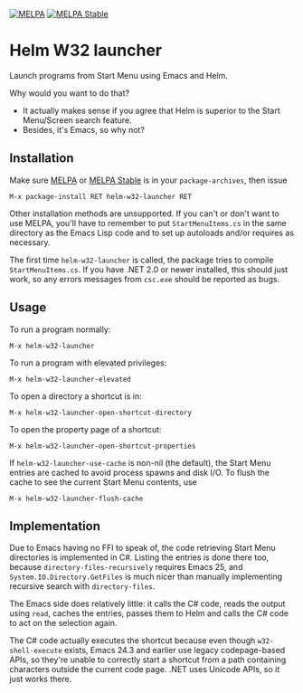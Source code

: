 [![MELPA](http://melpa.org/packages/helm-w32-launcher-badge.svg)](http://melpa.org/#/helm-w32-launcher)
[![MELPA Stable](http://stable.melpa.org/packages/helm-w32-launcher-badge.svg)](http://stable.melpa.org/#/helm-w32-launcher)

# Helm W32 launcher

Launch programs from Start Menu using Emacs and Helm.

Why would you want to do that?
  * It actually makes sense if you agree that Helm is superior to the Start
    Menu/Screen search feature.
  * Besides, it's Emacs, so why not?

## Installation

Make sure [MELPA](http://melpa.org/) or [MELPA Stable](http://stable.melpa.org/)
is in your `package-archives`, then issue

    M-x package-install RET helm-w32-launcher RET

Other installation methods are unsupported. If you can't or don't want to use
MELPA, you'll have to remember to put `StartMenuItems.cs` in the same directory
as the Emacs Lisp code and to set up autoloads and/or requires as necessary.

The first time `helm-w32-launcher` is called, the package tries to compile
`StartMenuItems.cs`. If you have .NET 2.0 or newer installed, this should just
work, so any errors messages from `csc.exe` should be reported as bugs.

## Usage

To run a program normally:

    M-x helm-w32-launcher

To run a program with elevated privileges:

    M-x helm-w32-launcher-elevated

To open a directory a shortcut is in:

    M-x helm-w32-launcher-open-shortcut-directory

To open the property page of a shortcut:

    M-x helm-w32-launcher-open-shortcut-properties

If `helm-w32-launcher-use-cache` is non-nil (the default), the Start Menu
entries are cached to avoid process spawns and disk I/O. To flush the cache to
see the current Start Menu contents, use

    M-x helm-w32-launcher-flush-cache

## Implementation

Due to Emacs having no FFI to speak of, the code retrieving Start Menu
directories is implemented in C#. Listing the entries is done there too, because
`directory-files-recursively` requires Emacs 25, and
`System.IO.Directory.GetFiles` is much nicer than manually implementing
recursive search with `directory-files`.

The Emacs side does relatively little: it calls the C# code, reads the output
using `read`, caches the entries, passes them to Helm and calls the C# code to
act on the selection again.

The C# code actually executes the shortcut because even though
`w32-shell-execute` exists, Emacs 24.3 and earlier use legacy codepage-based
APIs, so they're unable to correctly start a shortcut from a path containing
characters outside the current code page. .NET uses Unicode APIs, so it just
works there.
